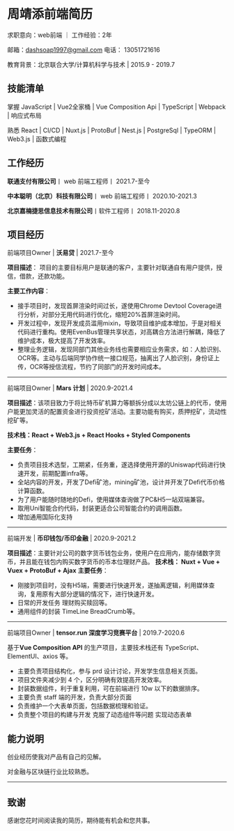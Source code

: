 # 周靖添前端简历

求职意向：web前端  ｜ 工作经验：2年

邮箱：dashsoap1997@gmail.com 电话： 13051721616

教育背景：北京联合大学/计算机科学与技术 | 2015.9 - 2019.7

<!-- Github:<https://github.com/Dashsoap> 博客：<https://dashsoap.com> -->

## 技能清单

<!-- - 熟练使用 Vue.js 框架及其全家桶；
- 熟悉 React.JS 框架，及其生态；
- 熟练使用 git 版本控制工具，进行代码管理，实现敏捷开发；
- 熟练使用 Axios，实现异步页面无刷新抽取数据，同步校验数据；
- 熟练使用 HTML、CSS、JavaScript、Webpack 等前端技术，完成网页静态布局，开发兼容主流浏览器的页面，以及实现一站式跨屏（PC 端与移动端）开发； -->

掌握 JavaScript | Vue2全家桶 | Vue Composition Api | TypeScript | Webpack | 响应式布局

熟悉 React | CI/CD | Nuxt.js | ProtoBuf | Nest.js | PostgreSql | TypeORM | Web3.js | 函数式编程 
## 工作经历

**联通支付有限公司**丨 web 前端工程师丨 2021.7-至今

**中本聪明（北京）科技有限公司**丨 web 前端工程师丨 2020.10-2021.3

**北京嘉楠捷思信息技术有限公司**丨软件工程师丨 2018.11-2020.8

## 项目经历

前端项目Owner | **沃易贷** | 2021.7-至今

**项目描述**： 项目的主要目标用户是联通的客户，主要针对联通自有用户提供，授信，借款，还款功能。

**主要工作内容**：

- 接手项目时，发现首屏渲染时间过长，遂使用Chrome Devtool Coverage进行分析，对部分无用代码进行优化，缩短20%首屏渲染时间。
- 开发过程中，发现开发成员滥用mixin，导致项目维护成本增加，于是对相关代码进行重构。使用EvenBus管理共享状态，对高耦合方法进行解耦，降低了维护成本，极大提高了开发效率。
- 整理业务逻辑，发现同部门其他业务线也需要相应业务需求，如：人脸识别、OCR等。主动与后端同学协作统一接口规范，抽离出了人脸识别，身份证上传，OCR等授信流程，节约了同部门的开发时间成本。

<!-- **主要成绩**：

1. 原项目过度封装，通过对mixin拆解，删除冗余组件等方式，提高代码可读性与可维护性。
2. 抽离代码，提供基础能力，节省未来开发百分之90的开发量。 -->

---

前端项目Owner | **Mars 计划** | 2020.9-2021.4

**项目描述**：该项目致力于将比特币矿机算力等额拆分成以太坊公链上的代币，使用户能更加灵活的配置资金进行投资挖矿活动。主要功能有购买，质押挖矿，流动性挖矿等。

**技术栈：React + Web3.js + React Hooks + Styled Components**

**主要任务**：

<!-- 1. 负责项目初始化。
2. 负责项目的PC以及H5一站双端兼容
3. 封装智能合约模块，使后续开发更方便调用代码。
4. 项目性能优化
5. 引入i18n中英文切换 -->
   
- 负责项目技术选型，工期紧，任务重，遂选择使用开源的Uniswap代码进行快速开发，前期配置infra等。
- 全站内容的开发，开发了Defi矿池，mining矿池，设计并开发了Defi代币价格计算函数。
- 为了用户能随时随地的Defi，使用媒体查询做了PC&H5一站双端兼容。
- 取用Uni智能合约代码，封装更适合公司智能合约的调用函数。
- 增加通用国际化支持

---

前端开发 | **币印钱包/币印金融** | 2020.9-2021.2

**项目描述**：主要针对公司的数字货币钱包业务，使用户在应用内，能存储数字货币，并且能在钱包内购买数字货币的币本位理财产品。
**技术栈： Nuxt + Vue + Vuex + ProtoBuf + Ajax**
**主要任务**：
<!-- 1. 完成全端逻辑抽离
1. 通过抽离逻辑完成H5页面
2. 完成理财的购买查看赎回等功能
3. 封装通用的数据展示组件比如 TimeLine BreadCrumb 等等 -->
- 刚接到项目时，没有H5端，需要进行快速开发，遂抽离逻辑，利用媒体查询，复用原有大部分逻辑的情况下，进行快速开发。
- 日常的开发任务 理财购买赎回等。
- 通用组件的封装 TimeLine BreadCrumb等。
   
<!-- **主要难点**：

1. 抽离大部分逻辑代码保证之前的PC页面可用，又要短时间内兼容H5页面 -->

---

前端项目Owner | **tensor.run 深度学习竞赛平台** | 2019.7-2020.6

基于**Vue Composition API** 的生产项目，主要技术栈还有 TypeScript、ElementUI、axios 等。
- 主要负责项目结构化，参与 prd 设计讨论，开发学生信息相关页面。
- 项目文件夹减少到 4 个，区分明确有效提高开发效率。
- 封装数据组件，利于重复利用，可在前端进行 10w 以下的数据排序。
- 主要负责 staff 端的开发，负责大部分页面
- 负责维护一个大表单页面，包括数据梳理和验证。
- 负责整个项目的构建与开发 克服了动态组件等问题 实现动态表单

<!-- - 编写了部分功能组件，例如：无线滚动轴／上传组件

- 项目历史遗留问题较多，从代码层面优化之前的代码，提取核心功能，把项目整理得更方便开发与后期维护。 -->

## 能力说明

创业经历使我对产品有自己的见解。

对金融与区块链行业比较熟悉。

---

## 致谢

感谢您花时间阅读我的简历，期待能有机会和您共事。
